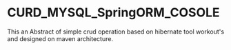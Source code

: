 # CURD_MYSQL_SpringORM_COSOLE

This an Abstract of simple crud operation based on hibernate tool workout's and designed on maven architecture.
